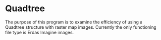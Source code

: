 Quadtree
========

The purpose of this program is to examine the efficiency of using a Quadtree structure with raster map images.  Currently the only functioning file type is Erdas Imagine images.
